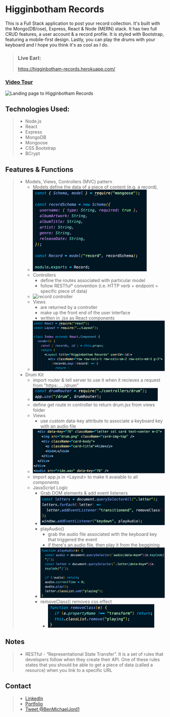 # Higginbotham Records

This is a Full Stack application to post your record collection. It's built with the Mongo(DB/ose), Express, React & Node (MERN) stack. It has two full CRUD features, a user account & a record profile. It is styled with Bootstrap, featuring a mobile-first design. Lastly, you can play the drums with your keyboard and I hope you think it's as cool as I do.

> ### Live Earl:
>
> https://higginbotham-records.herokuapp.com/

### [Video Tour](https://www.youtube.com/playlist?list=PLjYC3ZkfhqCqA8ZLeQ1uTdE46RM7rrxWS)

![Landing page to Higginbotham Records](https://i.imgur.com/pv01sLr.png)

## Technologies Used:

> - Node.js
> - React
> - Express
> - MongoDB
> - Mongoose
> - CSS Bootstrap
> - BCrypt

## Features & Functions

> - Models, Views, Controllers (MVC) pattern
>   - Models define the data of a piece of content (e.g. a record),
>   - ![record model](public/images/model.png)
>   - Controllers
>     - define the routes associated with particular model
>     - follow RESTful\* convention (i.e. HTTP verb + endpoint = specific piece of data)
>   - ![record controller](https://i.imgur.com/U56M5A5.png)
>   - Views
>     - are returned by a controller
>     - make up the front end of the user interface
>     - written in .jsx as React components
>   - ![record views](public/images/views.png)
> - Drum Kit
>   - import router & tell server to use it when it recieves a request from "https:...../drum"
>   - ![drum router in server.js](public/images/drum-server.png)
>   - define get route in controller to return drum.jsx from views folder
>   - Views
>     - use custom data-key attribute to associate a keyboard key with an audio file
>   - ![drum views](public/images/drum-views.png)
>   - import app.js in \<Layout> to make it avaiable to all components
>   - JavaScript Logic
>     - Grab DOM elements & add event listeners
>     - ![drum dom elements & event listeners](public/images/drum-dom.png)
>     - playAudio()
>       - grab the audio file associated with the keyboard key that triggered the event
>       - if there's an audio file, then play it from the beggining
>     - ![play audio function](public/images/play-audio.png)
>     - removeClass() removes css effect
>       - ![remove class function](public/images/remove-class.png)

## Notes

> - RESTful - “Representational State Transfer”. It is a set of rules that developers follow when they create their API. One of these rules states that you should be able to get a piece of data (called a resource) when you link to a specific URL

## Contact

> - [LinkedIn](https://www.linkedin.com/in/benjamin-alt-higginbotham/)
> - [Portfolio](https://higginbotham.fun/)
> - [Tweet @BenMichaelJord1](https://twitter.com/BenMichaelJord1)
